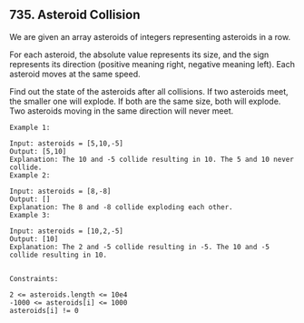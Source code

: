 ## 735. Asteroid Collision
We are given an array asteroids of integers representing asteroids in a row.

For each asteroid, the absolute value represents its size, and the sign represents its direction 
(positive meaning right, negative meaning left). Each asteroid moves at the same speed.

Find out the state of the asteroids after all collisions. If two asteroids meet, the smaller one will explode. 
If both are the same size, both will explode. Two asteroids moving in the same direction will never meet.

 
```
Example 1:

Input: asteroids = [5,10,-5]
Output: [5,10]
Explanation: The 10 and -5 collide resulting in 10. The 5 and 10 never collide.
Example 2:

Input: asteroids = [8,-8]
Output: []
Explanation: The 8 and -8 collide exploding each other.
Example 3:

Input: asteroids = [10,2,-5]
Output: [10]
Explanation: The 2 and -5 collide resulting in -5. The 10 and -5 collide resulting in 10.
 

Constraints:

2 <= asteroids.length <= 10e4
-1000 <= asteroids[i] <= 1000
asteroids[i] != 0
```
